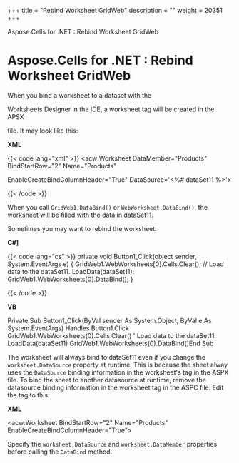 +++
title = "Rebind Worksheet GridWeb" 
description = "" 
weight = 20351 
+++

Aspose.Cells for .NET : Rebind Worksheet GridWeb  

# Aspose.Cells for .NET : Rebind Worksheet GridWeb


When you bind a worksheet to a dataset with the

Worksheets Designer in the IDE, a worksheet tag will be created in the APSX

file. It may look like this:

**XML**

{{< code lang="xml" >}}
<acw:Worksheet DataMember="Products" BindStartRow="2" Name="Products" 

EnableCreateBindColumnHeader="True" DataSource='<%# dataSet11 %>'>
 
{{< /code >}}

When you call `GridWeb1.DataBind()` or `WebWorksheet.DataBind()`, the worksheet will be filled with the data in dataSet11.

Sometimes you may want to rebind the worksheet:

**C#\]**

{{< code lang="cs" >}}
private void Button1_Click(object sender, System.EventArgs e)
{
    GridWeb1.WebWorksheets[0].Cells.Clear();
    // Load data to the dataSet11.
    LoadData(dataSet11);
    GridWeb1.WebWorksheets[0].DataBind();
}
 
{{< /code >}}

**VB**

Private Sub Button1\_Click(ByVal sender As System.Object, ByVal e As System.EventArgs) Handles Button1.Click    GridWeb1.WebWorksheets(0).Cells.Clear()    ' Load data to the dataSet11.    LoadData(dataSet11)    GridWeb1.WebWorksheets(0).DataBind()End Sub 

The worksheet will always bind to dataSet11 even if you change the `worksheet.DataSource` property at runtime. This is because the sheet alway uses the `DataSource` binding information in the worksheet's tag in the ASPX file. To bind the sheet to another datasource at runtime, remove the datasource binding information in the worksheet tag in the ASPC file. Edit the tag to this:

**XML**

<acw:Worksheet BindStartRow="2" Name="Products" EnableCreateBindColumnHeader="True"> 

Specify the `worksheet.DataSource` and `worksheet.DataMember` properties before calling the `DataBind` method.

